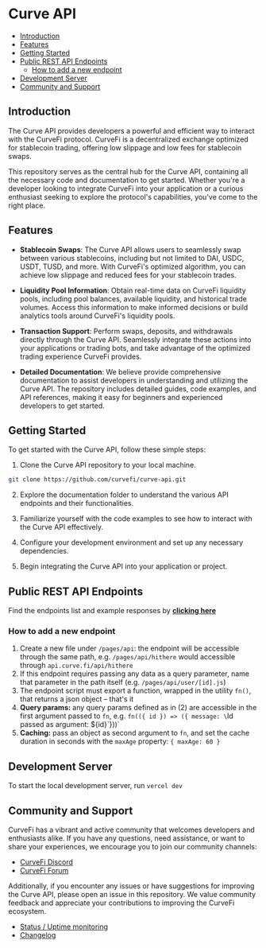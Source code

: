 # Curve API

* [Introduction](#introduction)
* [Features](#features)
* [Getting Started](#getting-started)
* [Public REST API Endpoints](#public-rest-api-endpoints)
  *  [How to add a new endpoint](#how-to-add-a-new-endpoint)
* [Development Server](#development-server)
* [Community and Support](#community-and-support)

## Introduction
The Curve API provides developers a powerful and efficient way to interact with the CurveFi protocol. CurveFi is a decentralized exchange optimized for stablecoin trading, offering low slippage and low fees for stablecoin swaps.

This repository serves as the central hub for the Curve API, containing all the necessary code and documentation to get started. Whether you're a developer looking to integrate CurveFi into your application or a curious enthusiast seeking to explore the protocol's capabilities, you've come to the right place.

## Features
* **Stablecoin Swaps**: The Curve API allows users to seamlessly swap between various stablecoins, including but not limited to DAI, USDC, USDT, TUSD, and more. With CurveFi's optimized algorithm, you can achieve low slippage and reduced fees for your stablecoin trades.

* **Liquidity Pool Information**: Obtain real-time data on CurveFi liquidity pools, including pool balances, available liquidity, and historical trade volumes. Access this information to make informed decisions or build analytics tools around CurveFi's liquidity pools.

* **Transaction Support**: Perform swaps, deposits, and withdrawals directly through the Curve API. Seamlessly integrate these actions into your applications or trading bots, and take advantage of the optimized trading experience CurveFi provides.

* **Detailed Documentation**: We believe provide comprehensive documentation to assist developers in understanding and utilizing the Curve API. The repository includes detailed guides, code examples, and API references, making it easy for beginners and experienced developers to get started.

## Getting Started

To get started with the Curve API, follow these simple steps:

1. Clone the Curve API repository to your local machine.

```bash
git clone https://github.com/curvefi/curve-api.git
```

2. Explore the documentation folder to understand the various API endpoints and their functionalities.

3. Familiarize yourself with the code examples to see how to interact with the Curve API effectively.

4. Configure your development environment and set up any necessary dependencies.

5. Begin integrating the Curve API into your application or project.

## Public REST API Endpoints

Find the endpoints list and example responses by **[clicking here](https://github.com/curvefi/curve-api/blob/main/endpoints.md)**

### How to add a new endpoint

1. Create a new file under `/pages/api`: the endpoint will be accessible through the same path, e.g. `/pages/api/hithere` would accessible through `api.curve.fi/api/hithere`
2. If this endpoint requires passing any data as a query parameter, name that parameter in the path itself (e.g. `/pages/api/user/[id].js`)
3. The endpoint script must export a function, wrapped in the utility `fn()`, that returns a json object – that's it
4. **Query params:** any query params defined as in (2) are accessible in the first argument passed to `fn`, e.g. `fn(({ id }) => ({ message: \`Id passed as argument: ${id}\`}))`
5. **Caching:** pass an object as second argument to `fn`, and set the cache duration in seconds with the `maxAge` property: `{ maxAge: 60 }`

## Development Server
To start the local development server, run `vercel dev`

## Community and Support
CurveFi has a vibrant and active community that welcomes developers and enthusiasts alike. If you have any questions, need assistance, or want to share your experiences, we encourage you to join our community channels:

* [CurveFi Discord](https://discord.com/invite/uXsRdJu)
* [CurveFi Forum](https://gov.curve.fi/)

Additionally, if you encounter any issues or have suggestions for improving the Curve API, please open an issue in this repository. We value community feedback and appreciate your contributions to improving the CurveFi ecosystem.

* [Status / Uptime monitoring](https://statuspage.freshping.io/59335-CurveAPI)
* [Changelog](https://github.com/curvefi/curve-api/blob/main/CHANGELOG.md)
